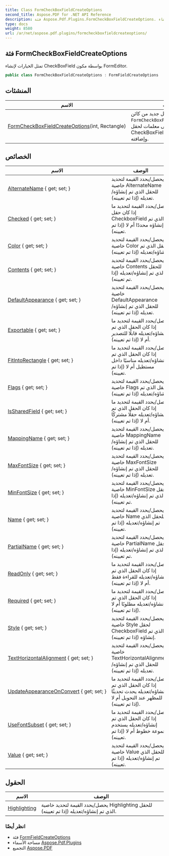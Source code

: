 ```yaml
---
title: Class FormCheckBoxFieldCreateOptions
second_title: Aspose.PDF for .NET API Reference
description: فئة Aspose.Pdf.Plugins.FormCheckBoxFieldCreateOptions. تمثل الخيارات لإنشاء CheckBoxField بواسطة مكون FormEditor
type: docs
weight: 8580
url: /ar/net/aspose.pdf.plugins/formcheckboxfieldcreateoptions/
---
```

## فئة FormCheckBoxFieldCreateOptions

تمثل الخيارات لإنشاء CheckBoxField بواسطة مكون FormEditor.

```csharp
public class FormCheckBoxFieldCreateOptions : FormFieldCreateOptions
```

## المنشئات

| الاسم | الوصف |
| --- | --- |
| [FormCheckBoxFieldCreateOptions](formcheckboxfieldcreateoptions/)(int, Rectangle) | يقوم بتهيئة مثيل جديد من كائن `FormCheckBoxFieldCreateOptions`، الذي يحتوي على معلمات لحقل CheckBoxField الذي تم إنشاؤه وإضافته. |

## الخصائص

| الاسم | الوصف |
| --- | --- |
| [AlternateName](../../aspose.pdf.plugins/formfieldoptions/alternatename/) { get; set; } | يحصل/يحدد القيمة لتحديد خاصية AlternateName للحقل الذي تم إنشاؤه/تعديله (إذا تم تعيينه). |
| [Checked](../../aspose.pdf.plugins/formcheckboxfieldcreateoptions/checked/) { get; set; } | يحصل/يحدد القيمة لتحديد ما إذا كان حقل CheckboxField الذي تم إنشاؤه محددًا أم لا (إذا تم تعيينه). |
| [Color](../../aspose.pdf.plugins/formfieldoptions/color/) { get; set; } | يحصل/يحدد القيمة لتحديد خاصية Color للحقل الذي تم إنشاؤه/تعديله (إذا تم تعيينه). |
| [Contents](../../aspose.pdf.plugins/formfieldoptions/contents/) { get; set; } | يحصل/يحدد القيمة لتحديد خاصية Contents للحقل الذي تم إنشاؤه/تعديله (إذا تم تعيينه). |
| [DefaultAppearance](../../aspose.pdf.plugins/formfieldoptions/defaultappearance/) { get; set; } | يحصل/يحدد القيمة لتحديد خاصية DefaultAppearance للحقل الذي تم إنشاؤه/تعديله (إذا تم تعيينه). |
| [Exportable](../../aspose.pdf.plugins/formfieldoptions/exportable/) { get; set; } | يحصل/يحدد القيمة لتحديد ما إذا كان الحقل الذي تم إنشاؤه/تعديله قابلًا للتصدير أم لا (إذا تم تعيينه). |
| [FitIntoRectangle](../../aspose.pdf.plugins/formfieldoptions/fitintorectangle/) { get; set; } | يحصل/يحدد القيمة لتحديد ما إذا كان الحقل الذي تم إنشاؤه/تعديله مناسبًا داخل مستطيل أم لا (إذا تم تعيينه). |
| [Flags](../../aspose.pdf.plugins/formfieldoptions/flags/) { get; set; } | يحصل/يحدد القيمة لتحديد خاصية Flags للحقل الذي تم إنشاؤه/تعديله (إذا تم تعيينه). |
| [IsSharedField](../../aspose.pdf.plugins/formfieldoptions/issharedfield/) { get; set; } | يحصل/يحدد القيمة لتحديد ما إذا كان الحقل الذي تم إنشاؤه/تعديله حقلًا مشتركًا أم لا (إذا تم تعيينه). |
| [MappingName](../../aspose.pdf.plugins/formfieldoptions/mappingname/) { get; set; } | يحصل/يحدد القيمة لتحديد خاصية MappingName للحقل الذي تم إنشاؤه/تعديله (إذا تم تعيينه). |
| [MaxFontSize](../../aspose.pdf.plugins/formfieldoptions/maxfontsize/) { get; set; } | يحصل/يحدد القيمة لتحديد خاصية MaxFontSize للحقل الذي تم إنشاؤه/تعديله (إذا تم تعيينه). |
| [MinFontSize](../../aspose.pdf.plugins/formfieldoptions/minfontsize/) { get; set; } | يحصل/يحدد القيمة لتحديد خاصية MinFontSize للحقل الذي تم إنشاؤه/تعديله (إذا تم تعيينه). |
| [Name](../../aspose.pdf.plugins/formfieldoptions/name/) { get; set; } | يحصل/يحدد القيمة لتحديد خاصية Name للحقل الذي تم إنشاؤه/تعديله (إذا تم تعيينه). |
| [PartialName](../../aspose.pdf.plugins/formfieldoptions/partialname/) { get; set; } | يحصل/يحدد القيمة لتحديد خاصية PartialName للحقل الذي تم إنشاؤه/تعديله (إذا تم تعيينه). |
| [ReadOnly](../../aspose.pdf.plugins/formfieldoptions/readonly/) { get; set; } | يحصل/يحدد القيمة لتحديد ما إذا كان الحقل الذي تم إنشاؤه/تعديله للقراءة فقط أم لا (إذا تم تعيينه). |
| [Required](../../aspose.pdf.plugins/formfieldoptions/required/) { get; set; } | يحصل/يحدد القيمة لتحديد ما إذا كان الحقل الذي تم إنشاؤه/تعديله مطلوبًا أم لا (إذا تم تعيينه). |
| [Style](../../aspose.pdf.plugins/formcheckboxfieldcreateoptions/style/) { get; set; } | يحصل/يحدد القيمة لتحديد خاصية Style لحقل CheckboxField الذي تم إنشاؤه (إذا تم تعيينه). |
| [TextHorizontalAlignment](../../aspose.pdf.plugins/formfieldoptions/texthorizontalalignment/) { get; set; } | يحصل/يحدد القيمة لتحديد خاصية TextHorizontalAlignment للحقل الذي تم إنشاؤه/تعديله (إذا تم تعيينه). |
| [UpdateAppearanceOnConvert](../../aspose.pdf.plugins/formfieldoptions/updateappearanceonconvert/) { get; set; } | يحصل/يحدد القيمة لتحديد ما إذا كان الحقل الذي تم إنشاؤه/تعديله يحدث تحديثًا للمظهر عند التحويل أم لا (إذا تم تعيينه). |
| [UseFontSubset](../../aspose.pdf.plugins/formfieldoptions/usefontsubset/) { get; set; } | يحصل/يحدد القيمة لتحديد ما إذا كان الحقل الذي تم إنشاؤه/تعديله يستخدم مجموعة خطوط أم لا (إذا تم تعيينه). |
| [Value](../../aspose.pdf.plugins/formfieldoptions/value/) { get; set; } | يحصل/يحدد القيمة لتحديد خاصية Value للحقل الذي تم إنشاؤه/تعديله (إذا تم تعيينه). |

## الحقول

| الاسم | الوصف |
| --- | --- |
| [Highlighting](../../aspose.pdf.plugins/formfieldoptions/highlighting/) | يحصل/يحدد القيمة لتحديد خاصية Highlighting للحقل الذي تم إنشاؤه/تعديله (إذا تم تعيينه). |

### انظر أيضًا

* فئة [FormFieldCreateOptions](../formfieldcreateoptions/)
* مساحة الأسماء [Aspose.Pdf.Plugins](../../aspose.pdf.plugins/)
* التجميع [Aspose.PDF](../../)